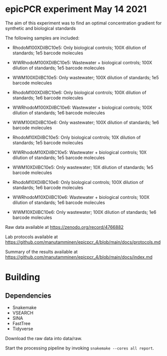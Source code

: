 # epicPCR experiment May 14 2021

The aim of this experiment was to find an optimal concentration gradient for synthetic and biological standards

The following samples are included:

- RhodoM100XDilBC10e5: Only biological controls; 100X dilution of standards; 1e5 barcode molecules
- WWRhodoM100XDilBC10e5: Wastewater + biological controls; 100X dilution of standards; 1e5 barcode molecules
- WWM100XDilBC10e5: Only wastewater; 100X dilution of standards; 1e5 barcode molecules

- RhodoM100XDilBC10e6: Only biological controls; 100X dilution of standards; 1e6 barcode molecules
- WWRhodoM100XDilBC10e6: Wastewater + biological controls; 100X dilution of standards; 1e6 barcode molecules
- WWM100XDilBC10e6: Only wastewater; 100X dilution of standards; 1e6 barcode molecules

- RhodoM10XDilBC10e5: Only biological controls; 10X dilution of standards; 1e5 barcode molecules
- WWRhodoM10XDilBC10e5: Wastewater + biological controls; 10X dilution of standards; 1e5 barcode molecules
- WWM10XDilBC10e5: Only wastewater; 10X dilution of standards; 1e5 barcode molecules

- RhodoM10XDilBC10e6: Only biological controls; 100X dilution of standards; 1e6 barcode molecules
- WWRhodoM10XDilBC10e6: Wastewater + biological controls; 100X dilution of standards; 1e6 barcode molecules
- WWM10XDilBC10e6: Only wastewater; 100X dilution of standards; 1e6 barcode molecules

Raw data available at https://zenodo.org/record/4766882

Lab protocols available at https://github.com/manutamminen/epicpcr_4/blob/main/docs/protocols.md

Summary of the results available at https://github.com/manutamminen/epicpcr_4/blob/main/docs/index.md


# Building

## Dependencies

- Snakemake
- VSEARCH
- SINA
- FastTree
- Tidyverse

Download the raw data into data/raw.

Start the processing pipeline by invoking `snakemake --cores all report`.



